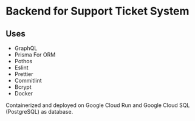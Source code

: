 
# Backend for Support Ticket System

## Uses
* GraphQL
* Prisma For ORM
* Pothos
* Eslint
* Prettier
* Commitlint
* Bcrypt
* Docker

Containerized and deployed on Google Cloud Run and Google Cloud SQL (PostgreSQL) as database.